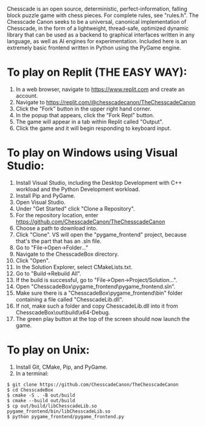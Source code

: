 Chesscade is an open source, deterministic, perfect-information, falling block puzzle game with
chess pieces. For complete rules, see "rules.h". The Chesscade Canon seeks to be a universal,
canonical implementation of Chesscade, in the form of a lightweight, thread-safe, optimized
dynamic library that can be used as a backend to graphical interfaces written in any language,
as well as AI engines for experimentation. Included here is an extremely basic frontend
written in Python using the PyGame engine.

# To play on Replit (THE EASY WAY):

1. In a web browser, navigate to https://www.replit.com and create an account.
2. Navigate to https://replit.com/@chesscadecanon/TheChesscadeCanon
2. Click the "Fork" button in the upper right hand corner.
3. In the popup that appears, click the "Fork Repl" button.
4. The game will appear in a tab within Replit called "Output".
5. Click the game and it will begin responding to keyboard input.

# To play on Windows using Visual Studio:

1. Install Visual Studio, including the Desktop Development with C++ workload and the Python Development workload.
2. Install Pip and PyGame.
3. Open Visual Studio.
4. Under "Get Started" click "Clone a Repository".
5. For the repository location, enter https://github.com/ChesscadeCanon/TheChesscadeCanon
6. Choose a path to download into.
7. Click "Clone". VS will open the "pygame_frontend" project, because that's the part that has an .sln file.
8. Go to "File->Open->Folder..."
9. Navigate to the ChesscadeBox directory.
10. Click "Open".
11. In the Solution Explorer, select CMakeLists.txt.
12. Go to "Build->Rebuild All".
13. If the build is successful, go to "File->Open->Project/Solution...".
14. Open "ChesscadeBox\pygame_frontend\pygame_frontend.sln".
15. Make sure there is a "ChesscadeBox\pygame_frontend\bin" folder containing a file called "ChesscadeLib.dll".
16. If not, make such a folder and copy ChesscadeLib.dll into it from ChesscadeBox\out\build\x64-Debug.
17. The green play button at the top of the screen should now launch the game.

# To play on Unix:

1. Install Git, CMake, Pip, and PyGame.
2. In a terminal:
```
$ git clone https://github.com/ChesscadeCanon/TheChesscadeCanon
$ cd ChesscadeBox
$ cmake -S . -B out/build
$ cmake --build out/build
$ cp out/build/libChesscadeLib.so pygame_frontend/bin/libChesscadeLib.so
$ python pygame_frontend/pygame_frontend.py
```